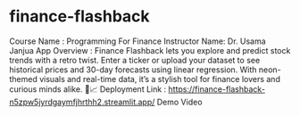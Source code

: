 # finance-flashback
Course Name : Programming For Finance
Instructor Name: Dr. Usama Janjua
App Overview : Finance Flashback lets you explore and predict stock trends with a retro twist. Enter a ticker or upload your dataset to see historical prices and 30-day forecasts using linear regression. With neon-themed visuals and real-time data, it’s a stylish tool for finance lovers and curious minds alike. 💸📈
Deployment Link : https://finance-flashback-n5zpw5jyrdgaymfjhrthh2.streamlit.app/
Demo Video
